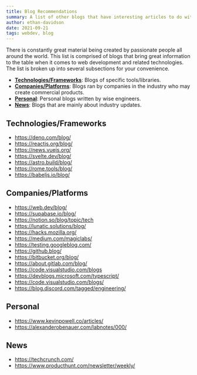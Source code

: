 ```yaml
---
title: Blog Recommendations
summary: A list of other blogs that have interesting articles to do with web development!
author: ethan-davidson
date: 2021-09-21
tags: webdev, blog
---
```


There is constantly great material being created by passionate people all around the world.
This list is comprised of blogs that bring great information to the table when it comes to web development and related technologies.
The list is broken up into several subsections for your convenience.

- [**Technologies/Frameworks**](#technologies): Blogs of specific tools/libraries.
- [**Companies/Platforms**](#companies-products): Blogs ran by companies in the industry who may create commercial products.
- [**Personal**](#personal): Personal blogs written by wise engineers.
- [**News**](#news): Blogs that are mainly about industry updates.

## Technologies/Frameworks

- <https://deno.com/blog/>
- <https://reactjs.org/blog/>
- <https://news.vuejs.org/>
- <https://svelte.dev/blog/>
- <https://astro.build/blog/>
- <https://rome.tools/blog/>
- <https://babeljs.io/blog/>

## Companies/Platforms

- <https://web.dev/blog/>
- <https://supabase.io/blog/>
- <https://notion.so/blog/topic/tech>
- <https://lunatic.solutions/blog/>
- <https://hacks.mozilla.org/>
- <https://medium.com/magiclabs/>
- <https://testing.googleblog.com/>
- <https://github.blog/>
- <https://bitbucket.org/blog/>
- <https://about.gitlab.com/blog/>
- <https://code.visualstudio.com/blogs>
- <https://devblogs.microsoft.com/typescript/>
- <https://code.visualstudio.com/blogs/>
- <https://blog.discord.com/tagged/engineering/>

## Personal

- <https://www.kevinpowell.co/articles/>
- <https://alexanderobenauer.com/labnotes/000/>

## News

- <https://techcrunch.com/>
- <https://www.producthunt.com/newsletter/weekly/>
